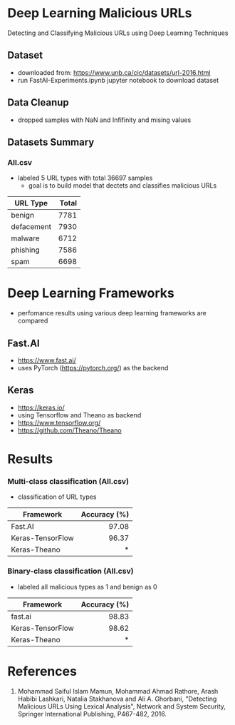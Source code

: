 # Deep Learning Malicious URLs

Detecting and Classifying Malicious URLs using Deep Learning Techniques

## Dataset

-   downloaded from: https://www.unb.ca/cic/datasets/url-2016.html
-   run FastAI-Experiments.ipynb jupyter notebook to download dataset

## Data Cleanup

-   dropped samples with NaN and Infifinity and mising values

## Datasets Summary

### All.csv

-   labeled 5 URL types with total 36697 samples
    -   goal is to build model that dectets and classifies malicious URLs

| URL Type   | Total |
| ---------- | ----: |
| benign     |  7781 |
| defacement |  7930 |
| malware    |  6712 |
| phishing   |  7586 |
| spam       |  6698 |

# Deep Learning Frameworks

-   perfomance results using various deep learning frameworks are compared

## Fast.AI

-   https://www.fast.ai/
-   uses PyTorch (https://pytorch.org/) as the backend

## Keras

-   https://keras.io/
-   using Tensorflow and Theano as backend
-   https://www.tensorflow.org/
-   https://github.com/Theano/Theano

# Results

### Multi-class classification (All.csv)

-   classification of URL types

| Framework        | Accuracy (%) |
| ---------------- | -----------: |
| Fast.AI          |        97.08 |
| Keras-TensorFlow |        96.37 |
| Keras-Theano     |           \* |

### Binary-class classification (All.csv)

-   labeled all malicious types as 1 and benign as 0

| Framework        | Accuracy (%) |
| ---------------- | -----------: |
| fast.ai          |        98.83 |
| Keras-TensorFlow |        98.62 |
| Keras-Theano     |           \* |

# References

1.  Mohammad Saiful Islam Mamun, Mohammad Ahmad Rathore, Arash Habibi Lashkari, Natalia Stakhanova and Ali A. Ghorbani, "Detecting Malicious URLs Using Lexical Analysis", Network and System Security, Springer International Publishing, P467-482, 2016.
